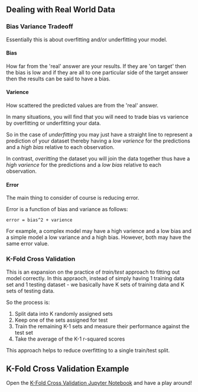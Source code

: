 ## Dealing with Real World Data

### Bias Variance Tradeoff

Essentially this is about overfitting and/or underfitting your model.

#### Bias

How far from the 'real' answer are your results. If they are 'on target' then the bias is low and if they are all to one particular side of the target answer then the results can be said to have a bias.

#### Varience

How scattered the predicted values are from the 'real' answer.

In many situations, you will find that you will need to trade bias vs varience by overfitting or underfitting your data.

So in the case of *underfitting* you may just have a straight line to represent a prediction of your dataset thereby having a *low varience* for the predictions and a *high bias* relative to each observation. 

In contrast, *overitting* the dataset you will join the data together thus have a *high varience* for the predictions and a *low bias* relative to each observation.

#### Error

The main thing to consider of course is reducing error. 

Error is a function of bias and variance as follows:

```
error = bias^2 + varience
```

For example, a complex model may have a high varience and a low bias and a simple model a low variance and a high bias. However, both may have the same error value.

### K-Fold Cross Validation

This is an expansion on the practice of *train/test* approach to fitting out model correctly. In this appraoch, instead of simply having 1 training data set and 1 testing dataset - we basically have K sets of training data and K sets of testing data.

So the process is:

1. Split data into K randomly assigned sets
1. Keep one of the sets assigned for test
1. Train the remaining K-1 sets and measure their performance against the test set
1. Take the average of the K-1 r-squared scores

This approach helps to reduce overfitting to a single train/test split.

## K-Fold Cross Validation Example

Open the [K-Fold Cross Validation Jupyter Notebook](/examples/KFoldCrossValidation.ipynb) and have a play around!